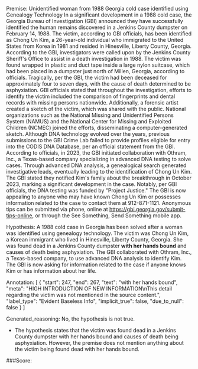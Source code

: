 
Premise:
Unidentified woman from 1988 Georgia cold case identified using Genealogy Technology
In a significant development in a 1988 cold case, the Georgia Bureau of Investigation (GBI) announced they have successfully identified the human remains discovered in a Jenkins County dumpster on February 14, 1988. The victim, according to GBI officials, has been identified as Chong Un Kim, a 26-year-old individual who immigrated to the United States from Korea in 1981 and resided in Hinesville, Liberty County, Georgia.
According to the GBI, investigators were called upon by the Jenkins County Sheriff's Office to assist in a death investigation in 1988. The victim was found wrapped in plastic and duct tape inside a large nylon suitcase, which had been placed in a dumpster just north of Millen, Georgia, according to officials. Tragically, per the GBI, the victim had been deceased for approximately four to seven days, with the cause of death determined to be asphyxiation.
GBI officials stated that throughout the investigation, efforts to identify the victim included the comparison of fingerprints and dental records with missing persons nationwide. Additionally, a forensic artist created a sketch of the victim, which was shared with the public.
National organizations such as the National Missing and Unidentified Persons System (NAMUS) and the National Center for Missing and Exploited Children (NCMEC) joined the efforts, disseminating a computer-generated sketch. Although DNA technology evolved over the years, previous submissions to the GBI Crime Lab failed to provide profiles eligible for entry into the CODIS DNA Database, per an official statement from the GBI.
According to officials, in 2023, the GBI initiated collaboration with Othram, Inc., a Texas-based company specializing in advanced DNA testing to solve cases. Through advanced DNA analysis, a genealogical search generated investigative leads, eventually leading to the identification of Chong Un Kim. The GBI stated they notified Kim's family about the breakthrough in October 2023, marking a significant development in the case.
Notably, per GBI officials, the DNA testing was funded by "Project Justice."
The GBI is now appealing to anyone who may have known Chong Un Kim or possesses information related to the case to contact them at 912-871-1121. Anonymous tips can be submitted via phone, online at https://gbi.georgia.gov/submit-tips-online, or through the See Something, Send Something mobile app.

Hypothesis:
A 1988 cold case in Georgia has been solved after a woman was identified using genealogy technology. The victim was Chong Un Kim, a Korean immigrant who lived in Hinesville, Liberty County, Georgia. She was found dead in a Jenkins County dumpster **with her hands bound** and causes of death being asphyxiation. The GBI collaborated with Othram, Inc., a Texas-based company, to use advanced DNA analysis to identify Kim. The GBI is now asking for information related to the case if anyone knows Kim or has information about her life.

Annotation:
[
  {
    "start": 247,
    "end": 267,
    "text": "with her hands bound",
    "meta": "HIGH INTRODUCTION OF NEW INFORMATION\nThis detail regarding the victim was not mentioned in the source content.",
    "label_type": "Evident Baseless Info",
    "implicit_true": false,
    "due_to_null": false
  }
]

Generated_reasoning:
No, the hypothesis is not true. 
- The hypothesis states that the victim was found dead in a Jenkins County dumpster with her hands bound and causes of death being asphyxiation. However, the premise does not mention anything about the victim being found dead with her hands bound.

###Score:
